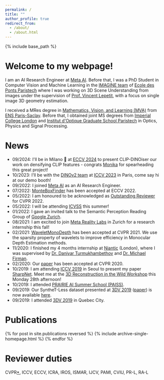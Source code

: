```yaml
---
permalink: /
title: ""
author_profile: true
redirect_from: 
  - /about/
  - /about.html
---
```


{% include base_path %}


Welcome to my webpage!
======

I am an AI Research Engineer at [Meta AI](https://ai.facebook.com/research/). Before that, I was a PhD Student in Computer Vision and Machine Learning in the [IMAGINE team](http://imagine.enpc.fr/) of [Ecole des Ponts Paristech](http://www.enpc.fr/) where I was working on 3D Scene Understanding from images under the supervision of [Prof. Vincent Lepetit](https://vincentlepetit.github.io/), with a focus on single image 3D geometry estimation.

I received a MRes degree in [Mathematics, Vision, and Learning (MVA)](http://math.ens-paris-saclay.fr/version-francaise/formations/master-mva/) from [ENS Paris-Saclay](http://ens-paris-saclay.fr/). Before that, I obtained joint MS degrees from [Imperial College London](https://www.imperial.ac.uk/) and [Institut d'Optique Graduate School Paristech](https://www.institutoptique.fr/) in Optics, Physics and Signal Processing. 


News
======
- 09/2024: I'll be in Milano 🍕 at [ECCV 2024](https://eccv.ecva.net/) to present CLIP-DINOiser our work on densifying CLIP features - congrats [Monika](https://wysoczanska.github.io/) for spearheading this great project!
- 10/2023: I'll be with the [DINOv2 team](https://dinov2.metademolab.com/) at [ICCV 2023](https://iccv2023.thecvf.com/) in Paris, come say hi at our demo booth!
- 09/2022: I joined [Meta AI](https://ai.facebook.com/research/) as an AI Research Engineer.
- 07/2022: [MonteBoxFinder](https://michaelramamonjisoa.github.io/projects/MonteBoxFinder) has been accepted at ECCV 2022.
- 05/2022: I am honoured to be acknowledged as [Outstanding Reviewer](https://cvpr2022.thecvf.com/outstanding-reviewers) for CVPR 2022.
- 05/2022: I will be attending [ICVSS](https://iplab.dmi.unict.it/icvss2022/) this summer!
- 01/2022: I gave an invited talk to the Semantic Perception Reading Group of [Google Zurich](https://research.google/research-areas/machine-perception/).
- 08/2021: I am excited to join [Meta Reality Labs](https://research.facebook.com/) in Zurich for a research internship this fall!
- 02/2021: [WaveletMonoDepth](https://github.com/nianticlabs/wavelet-monodepth) has been accepted at CVPR 2021. We use the sparsity property of wavelets to improve efficiency in Monocular Depth Estimation methods.
- 11/2020: I finished my 4 months internship at [Niantic](https://research.nianticlabs.com/) (London), where I was supervised by [Dr. Daniyar Turmukhambethov](https://dantkz.github.io/about/) and [Dr. Michael Firman](http://www.michaelfirman.co.uk/).
- 02/2020: Our [paper](https://michaelramamonjisoa.github.io/projects/DisplacementFields) has been accepted at CVPR 2020.
- 10/2019: I am attending [ICCV 2019](http://iccv2019.thecvf.com/) in Seoul to present my paper [SharpNet](https://arxiv.org/pdf/1905.08598). Meet me at the [3D Reconstruction in the Wild Workshop](http://3drw2019.dgcv.nii.ac.jp/) this Monday 28th afternoon!
- 10/2019: I attended [PRAIRIE AI Summer School (PAISS)](https://project.inria.fr/paiss/). 
- 09/2019: Our SyntheT-Less dataset presented at [3DV 2019](http://3dv19.gel.ulaval.ca/) ([paper](https://arxiv.org/pdf/1908.07640.pdf)) is now available [here](https://github.com/MichaelRamamonjisoa/SyntheT-Less).
- 09/2019: I attended [3DV 2019](http://3dv19.gel.ulaval.ca/) in Quebec City. 


Publications
======
{% for post in site.publications reversed %}
  {% include archive-single-homepage.html %}
{% endfor %}

Reviewer duties
======
CVPR[*](https://cvpr2022.thecvf.com/outstanding-reviewers), ICCV, ECCV, ICRA, IROS, ISMAR, IJCV, PAMI, CVIU, PR-L, RA-L
